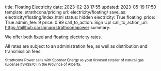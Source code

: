 title: Floating Electricity
date: 2023-02-28 17:55
updated: 2023-05-19 17:50
template: strathcona/pricing
url: electricity/floating/
save_as: electricity/floating/index.html
status: hidden
electricity: True
floating_price: True
admin_fee: 9
price: 0.99
call_to_action: Sign Up!
call_to_action_url: https://billhub.ca/signup/strathconapower
summary:

We offer both [fixed]({filename}fixed-electricity.md) and floating
electricity rates.

All rates are subject to an administration fee, as well as distribution and
transmission fees.

<small markdown=1>
  Strathcona Power sells with Sponsor Energy as your licensed
  retailer of natural gas (License #343970)
  in the Province of Alberta.
</small>
